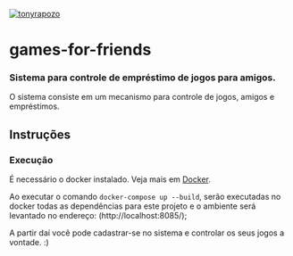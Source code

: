 [![tonyrapozo](https://circleci.com/gh/tonyrapozo/games-for-friends.svg?style=svg)](https://github.com/tonyrapozo/games-for-friends)

# games-for-friends
### Sistema para controle de empréstimo de jogos para amigos.

O sistema consiste em um mecanismo para controle de jogos, amigos e empréstimos.

## Instruções
### Execução
É necessário o docker instalado. Veja mais em [Docker](https://www.docker.com/).

Ao executar o comando `docker-compose up --build`, serão executadas no docker todas as dependências para este projeto e o ambiente será levantado no endereço: (http://localhost:8085/);


A partir daí você pode cadastrar-se no sistema e controlar os seus jogos a vontade. :)

